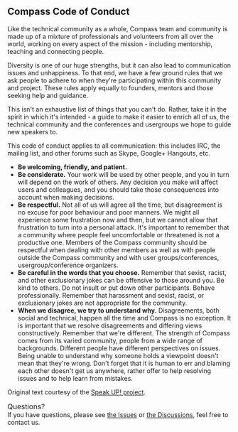Compass Code of Conduct
-----------------------

Like the technical community as a whole, Compass team and community is made up of a mixture of professionals and volunteers from all over the world, working on every aspect of the mission - including mentorship, teaching and connecting people.

Diversity is one of our huge strengths, but it can also lead to communication issues and unhappiness. To that end, we have a few ground rules that we ask people to adhere to when they're participating within this community and project. These rules apply equally to founders, mentors and those seeking help and guidance.

This isn't an exhaustive list of things that you can't do. Rather, take it in the spirit in which it's intended - a guide to make it easier to enrich all of us, the technical community and the conferences and usergroups we hope to guide new speakers to.

This code of conduct applies to all communication: this includes IRC, the mailing list, and other forums such as Skype, Google+ Hangouts, etc.

- **Be welcoming, friendly, and patient.**
- **Be considerate.** Your work will be used by other people, and you in turn will depend on the work of others. Any decision you make will affect users and colleagues, and you should take those consequences into account when making decisions.
- **Be respectful.** Not all of us will agree all the time, but disagreement is no excuse for poor behaviour and poor manners. We might all experience some frustration now and then, but we cannot allow that frustration to turn into a personal attack. It's important to remember that a community where people feel uncomfortable or threatened is not a productive one. Members of the Compass community should be respectful when dealing with other members as well as with people outside the Compass community and with user groups/conferences, usergroup/conference organizers.
- **Be careful in the words that you choose.** Remember that sexist, racist, and other exclusionary jokes can be offensive to those around you. Be kind to others. Do not insult or put down other participants. Behave professionally. Remember that harassment and sexist, racist, or exclusionary jokes are not appropriate for the community.
- **When we disagree, we try to understand why.** Disagreements, both social and technical, happen all the time and Compass is no exception. It is important that we resolve disagreements and differing views constructively. Remember that we're different. The strength of Compass comes from its varied community, people from a wide range of backgrounds. Different people have different perspectives on issues. Being unable to understand why someone holds a viewpoint doesn't mean that they're wrong. Don't forget that it is human to err and blaming each other doesn't get us anywhere, rather offer to help resolving issues and to help learn from mistakes.

Original text courtesy of the [Speak UP! project](http://web.archive.org/web/20141109123859/http://speakup.io/coc.html).

<span style="font-size: 16px; font-weight: 400">Questions?</span></br>
If you have questions, please see [the Issues](https://github.com/cubefs/compass/issues/new/choose) or [the Discussions](https://github.com/cubefs/compass/discussions), feel free to contact us.
